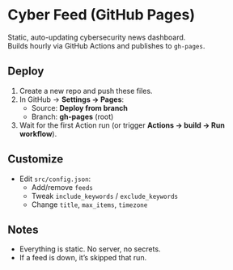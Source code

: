 # Cyber Feed (GitHub Pages)

Static, auto-updating cybersecurity news dashboard.  
Builds hourly via GitHub Actions and publishes to `gh-pages`.

## Deploy
1. Create a new repo and push these files.
2. In GitHub → **Settings → Pages**:
   - Source: **Deploy from branch**
   - Branch: **gh-pages** (root)
3. Wait for the first Action run (or trigger **Actions → build → Run workflow**).

## Customize
- Edit `src/config.json`:
  - Add/remove `feeds`
  - Tweak `include_keywords` / `exclude_keywords`
  - Change `title`, `max_items`, `timezone`

## Notes
- Everything is static. No server, no secrets.
- If a feed is down, it’s skipped that run.